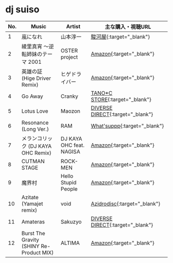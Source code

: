 # dj suiso

| No. | Music  | Artist | 主な購入・視聴URL |
| ------ | ------ | ------ | ------ |
|1| 嵐になれ | 山本淳一 | [駿河屋](https://www.suruga-ya.jp/product/detail/121002504){:target="_blank"} |
|2| 綾里真宵 ～逆転姉妹のテーマ 2001 | OSTER project | [Amazon](https://www.amazon.co.jp/dp/B006BB8MUW){:target="_blank"} |
|3| 英雄の証 (Hige Driver Remix) | ヒゲドライバー | [Amazon](https://www.amazon.co.jp/dp/B00JWX8C5G){:target="_blank"} |
|4| Go Away | Cranky | [TANO\*C STORE](https://www.tanocstore.net/shopdetail/000000001861/){:target="_blank"} |
|5| Lotus Love | Maozon | [DIVERSE DIRECT](https://diverse.direct/diverse-system/dvsp-0210/){:target="_blank"} |
|6| Resonance (Long Ver.) | RAM | [What'suppp](https://onlinestore.whatsuppp.com/items/10909674"){:target="_blank"} |
|7| メランコリック (DJ KAYA OHC Remix)  | DJ KAYA OHC feat. NAGISA | [Amazon](https://www.amazon.co.jp/dp/B005FTRCMA){:target="_blank"} |
|8| CUTMAN STAGE | ROCK-MEN | [Amazon](https://www.amazon.co.jp/gp/product/B01BH2Q68Y/){:target="_blank"} |
|9| 魔界村 | Hello Stupid People | [Amazon](https://www.amazon.co.jp/dp/B0058X1BJI){:target="_blank"} |
|10| Azitate (Yamajet remix) | void | [Azidrodisc](http://mournfinale.com/azidrodisc/){:target="_blank"} |
|11| Amateras | Sakuzyo | [DIVERSE DIRECT](https://diverse.direct/sakuzyo-com/sccd-0010/){:target="_blank"} |
|12| Burst The Gravity (SHINY Re-Product MIX)  | ALTIMA | [Amazon](https://www.amazon.co.jp/dp/B01HIK2GMY){:target="_blank"} |
